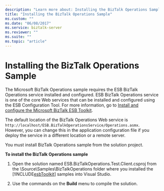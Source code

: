 ```yaml
---
description: "Learn more about: Installing the BizTalk Operations Sample"
title: "Installing the BizTalk Operations Sample"
ms.custom: ""
ms.date: "06/08/2017"
ms.service: biztalk-server
ms.reviewer: ""
ms.suite: ""
ms.topic: "article"
---
```

# Installing the BizTalk Operations Sample

The Microsoft BizTalk Operations sample requires the ESB BizTalk Operations service installed and configured. ESB BizTalk Operations service is one of the core Web services that can be installed and configured using the ESB Configuration Tool. For more information, go to [Install and configure the Microsoft BizTalk ESB Toolkit](install-and-configure-the-microsoft-biztalk-esb-toolkit.md).

The default location of the BizTalk Operations Web service is `http://localhost/ESB.BizTalkOperationsService/Operations.asmx`. However, you can change this in the application configuration file if you deploy the service in a different location or a remote server.  

 You must install BizTalk Operations sample from the solution project.  

 **To install the BizTalk Operations sample**  

1. Open the solution named ESB.BizTalkOperations.Test.Client.csproj from the \Source\Samples\BizTalkOperations folder where you installed the [!INCLUDE[esbToolkit](../includes/esbtoolkit-md.md)] samples into Visual Studio.  

2. Use the commands on the **Build** menu to compile the solution.
